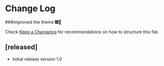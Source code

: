 # Change Log

###improved the theme 🎆🎉

Check [Keep a Changelog](http://keepachangelog.com/) for recommendations on how to structure this file.

## [released]

- Initial release
version 1.0